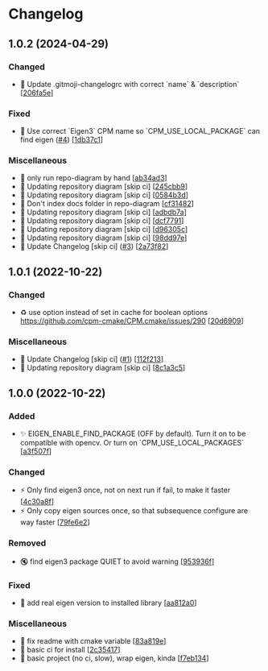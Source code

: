 # Changelog

<a name="1.0.2"></a>
## 1.0.2 (2024-04-29)

### Changed

- 🔧 Update .gitmoji-changelogrc with correct &#x60;name&#x60; &amp; &#x60;description&#x60; [[206fa5e](https://github.com/Naostage/eigen.cmake/commit/206fa5e77d9319c0c176b09696a7e8c694d67487)]

### Fixed

- 🐛 Use correct &#x60;Eigen3&#x60; CPM name so &#x60;CPM_USE_LOCAL_PACKAGE&#x60; can find eigen ([#4](https://github.com/Naostage/eigen.cmake/issues/4)) [[1db37c1](https://github.com/Naostage/eigen.cmake/commit/1db37c1ab82fdef379f662217cd852ad8ac4fd9b)]

### Miscellaneous

-  👷 only run repo-diagram by hand [[ab34ad3](https://github.com/Naostage/eigen.cmake/commit/ab34ad302024895a0752b689af820d755756a6a5)]
- 📝 Updating repository diagram [skip ci] [[245cbb9](https://github.com/Naostage/eigen.cmake/commit/245cbb937b98ec81bf04f1fe3d9df20f927536ac)]
- 📝 Updating repository diagram [skip ci] [[0584b3d](https://github.com/Naostage/eigen.cmake/commit/0584b3d0ebce34f0d365f266a4d87d042dbdf97d)]
-  👷 Don&#x27;t index docs folder in repo-diagram [[cf31482](https://github.com/Naostage/eigen.cmake/commit/cf31482a3ad75b487a6809718814162e78a1d30b)]
- 📝 Updating repository diagram [skip ci] [[adbdb7a](https://github.com/Naostage/eigen.cmake/commit/adbdb7af62c1c8d6cb012199c18fe06444fec6cd)]
- 📝 Updating repository diagram [skip ci] [[dcf7791](https://github.com/Naostage/eigen.cmake/commit/dcf77913f4120eb7fc61b20b35210dc82b4759d8)]
- 📝 Updating repository diagram [skip ci] [[d96305c](https://github.com/Naostage/eigen.cmake/commit/d96305c55f0e0cf2bd3916c9d7f853b7f3049566)]
- 📝 Updating repository diagram [skip ci] [[98dd97e](https://github.com/Naostage/eigen.cmake/commit/98dd97e1eeb25c6aad4b955835bff67bbfe8d1ff)]
- 📝 Update Changelog [skip ci] ([#3](https://github.com/Naostage/eigen.cmake/issues/3)) [[2a73f82](https://github.com/Naostage/eigen.cmake/commit/2a73f82f2c551950ec945a1b4760f85e4a488eb8)]


<a name="1.0.1"></a>
## 1.0.1 (2022-10-22)

### Changed

- ♻️ use option instead of set in cache for boolean options https://github.com/cpm-cmake/CPM.cmake/issues/290 [[20d6909](https://github.com/Naostage/eigen.cmake/commit/20d69093e327ce621b705d7d0cc2f811c5a3247f)]

### Miscellaneous

- 📝 Update Changelog [skip ci] ([#1](https://github.com/Naostage/eigen.cmake/issues/1)) [[112f213](https://github.com/Naostage/eigen.cmake/commit/112f2134e7d26d99445d603a17163284d44e6bb9)]
- 📝 Updating repository diagram [skip ci] [[8c1a3c5](https://github.com/Naostage/eigen.cmake/commit/8c1a3c519acab51d413673af7de848b1a7673c93)]


<a name="1.0.0"></a>
## 1.0.0 (2022-10-22)

### Added

- ✨ EIGEN_ENABLE_FIND_PACKAGE (OFF by default). Turn it on to be compatible with opencv. Or turn on &#x60;CPM_USE_LOCAL_PACKAGES&#x60; [[a3f507f](https://github.com/Naostage/eigen.cmake/commit/a3f507f914ce1511485ebde8692330bbd3d8b92a)]

### Changed

- ⚡ Only find eigen3 once, not on next run if fail, to make it faster [[4c30a8f](https://github.com/Naostage/eigen.cmake/commit/4c30a8f18464b042a39b9c0323d701b80aa848dc)]
- ⚡ Only copy eigen sources once, so that subsequence configure are way faster [[79fe6e2](https://github.com/Naostage/eigen.cmake/commit/79fe6e29075b5d5848379a04e8c65213d32e095a)]

### Removed

- 🔇 find eigen3 package QUIET to avoid warning [[953936f](https://github.com/Naostage/eigen.cmake/commit/953936f5568bea0b65f1a5c18a1a1039f6b68434)]

### Fixed

- 🐛 add real eigen version to installed library [[aa812a0](https://github.com/Naostage/eigen.cmake/commit/aa812a0e68b531b88be8aa6d6280d11968a02853)]

### Miscellaneous

- 📝 fix readme with cmake variable [[83a819e](https://github.com/Naostage/eigen.cmake/commit/83a819eb621602d762b407e41bd510c68c0abfc7)]
-  👷 basic ci for install [[2c35417](https://github.com/Naostage/eigen.cmake/commit/2c35417272717497c9064edd8018d65be8f0d35d)]
- 🌱 basic project (no ci, slow), wrap eigen, kinda [[f7eb134](https://github.com/Naostage/eigen.cmake/commit/f7eb134f55b63ff0bc68b63385f3eecaedb8def3)]


